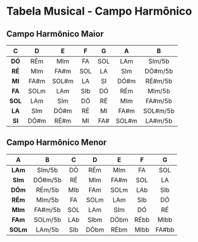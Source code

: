 # Tabela Musical - Campo Harmônico
## Campo Harmônico Maior
| C | D | E | F | G | A | B |
|:---:|:---:|:---:|:---:|:---:|:---:|:---:|
|**DÓ** |RÉm |MIm |FA |SOL|LAm |SIm/5b |
|**RÉ** |MIm|FA#m|SOL|LA |SIm|DÓ#m/5b|
|**MI** |FA#m|SOL#m|LA |SI |DÓ#m|RÉ#m/5b|
|**FA** |SOLm|LAm|SIb|DÓ |RÉm|MIm/5b|
|**SOL** |LAm|SIm|DÓ |RÉ |MIm|FA#m/5b|
|**LA** |SIm|DÓ#m|RÉ |MI |FA#m|SOL#m/5b|
|**SI** |DÓ#m|RÉ#m|MI |FA#|SOL#m|LA#m/5b|  
  ## Campo Harmônico Menor
| A | B | C | D | E | F | G |
|:---:|:---:|:---:|:---:|:---:|:---:|:---:|
|**LAm** |SIm/5b |DÓ |RÉm |MIm|FA |SOL
|**SIm** |DÓ#m/5b |RÉ |MIm |FA#m|SOL |LA |
|**DÓm** |RÉm/5b |MIb |FAm |SOLm|LAb |SIb|
|**RÉm** |MIm/5b |FA |SOLm |LAm|SIb |DÓ |
|**MIm** |FA#m/5b |SOL |LAm |SIm|DÓ |RÉ |
|**FAm** |SOLm/5b |LAb |SIbm |DÓbm|RÉbb |MIbb |
|**SOLm** |LAm/5b |SIb |DÓbm |RÉbm|MIbb |FA#bb |

  
  
